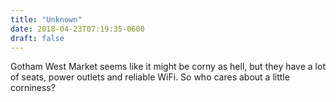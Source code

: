 ```yaml
---
title: "Unknown"
date: 2018-04-23T07:19:35-0600
draft: false
---
```


Gotham West Market seems like it might be corny as hell, but they have a lot of seats, power outlets and reliable WiFi. So who cares about a little corniness?
